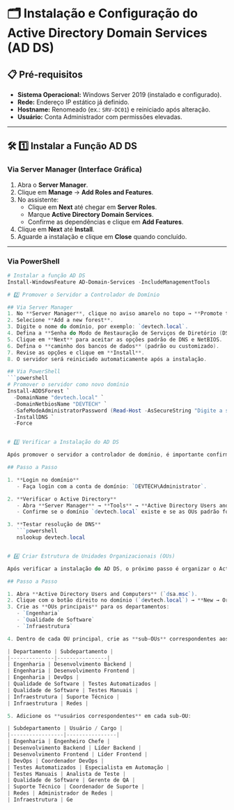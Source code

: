 # 🗂️ Instalação e Configuração do Active Directory Domain Services (AD DS)

## 📋 Pré-requisitos
- **Sistema Operacional:** Windows Server 2019 (instalado e configurado).  
- **Rede:** Endereço IP estático já definido.  
- **Hostname:** Renomeado (ex.: `SRV-DC01`) e reiniciado após alteração.  
- **Usuário:** Conta Administrador com permissões elevadas.  

---

## 🛠️ 1️⃣ Instalar a Função AD DS
### Via Server Manager (Interface Gráfica)
1. Abra o **Server Manager**.  
2. Clique em **Manage** → **Add Roles and Features**.  
3. No assistente:  
   - Clique em **Next** até chegar em **Server Roles**.  
   - Marque **Active Directory Domain Services**.  
   - Confirme as dependências e clique em **Add Features**.  
4. Clique em **Next** até **Install**.  
5. Aguarde a instalação e clique em **Close** quando concluído.

---

### Via PowerShell
```powershell
# Instalar a função AD DS
Install-WindowsFeature AD-Domain-Services -IncludeManagementTools

# 2️⃣ Promover o Servidor a Controlador de Domínio

## Via Server Manager
1. No **Server Manager**, clique no aviso amarelo no topo → **Promote this server to a domain controller**.  
2. Selecione **Add a new forest**.  
3. Digite o nome do domínio, por exemplo: `devtech.local`.  
4. Defina a **Senha do Modo de Restauração de Serviços de Diretório (DSRM)**.  
5. Clique em **Next** para aceitar as opções padrão de DNS e NetBIOS.  
6. Defina o **caminho dos bancos de dados** (padrão ou customizado).  
7. Revise as opções e clique em **Install**.  
8. O servidor será reiniciado automaticamente após a instalação.

## Via PowerShell
```powershell
# Promover o servidor como novo domínio
Install-ADDSForest `
  -DomainName "devtech.local" `
  -DomainNetbiosName "DEVTECH" `
  -SafeModeAdministratorPassword (Read-Host -AsSecureString "Digite a senha DSRM") `
  -InstallDNS `
  -Force


# 3️⃣ Verificar a Instalação do AD DS

Após promover o servidor a controlador de domínio, é importante confirmar se tudo foi instalado e configurado corretamente.

## Passo a Passo

1. **Login no domínio**  
   - Faça login com a conta de domínio: `DEVTECH\Administrator`.

2. **Verificar o Active Directory**  
   - Abra **Server Manager** → **Tools** → **Active Directory Users and Computers**.  
   - Confirme se o domínio `devtech.local` existe e se as OUs padrão foram criadas.

3. **Testar resolução de DNS**  
   ```powershell
   nslookup devtech.local


# 4️⃣ Criar Estrutura de Unidades Organizacionais (OUs)

Após verificar a instalação do AD DS, o próximo passo é organizar o Active Directory criando as **Unidades Organizacionais (OUs)** e adicionando os usuários correspondentes.

## Passo a Passo

1. Abra **Active Directory Users and Computers** (`dsa.msc`).  
2. Clique com o botão direito no domínio (`devtech.local`) → **New → Organizational Unit**.  
3. Crie as **OUs principais** para os departamentos:
   - `Engenharia`  
   - `Qualidade de Software`  
   - `Infraestrutura`  

4. Dentro de cada OU principal, crie as **sub-OUs** correspondentes aos subdepartamentos:

| Departamento | Subdepartamento |
|--------------|----------------|
| Engenharia | Desenvolvimento Backend |
| Engenharia | Desenvolvimento Frontend |
| Engenharia | DevOps |
| Qualidade de Software | Testes Automatizados |
| Qualidade de Software | Testes Manuais |
| Infraestrutura | Suporte Técnico |
| Infraestrutura | Redes |

5. Adicione os **usuários correspondentes** em cada sub-OU:  

| Subdepartamento | Usuário / Cargo |
|-----------------|----------------|
| Engenharia | Engenheiro Chefe |
| Desenvolvimento Backend | Líder Backend |
| Desenvolvimento Frontend | Líder Frontend |
| DevOps | Coordenador DevOps |
| Testes Automatizados | Especialista em Automação |
| Testes Manuais | Analista de Teste |
| Qualidade de Software | Gerente de QA |
| Suporte Técnico | Coordenador de Suporte |
| Redes | Administrador de Redes |
| Infraestrutura | Ge
